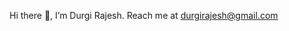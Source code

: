 Hi there 👋, I’m Durgi Rajesh.
Reach me at durgirajesh@gmail.com

<!---
durgirajesh/durgirajesh is a ✨ special ✨ repository because its `README.md` (this file) appears on your GitHub profile.
You can click the Preview link to take a look at your changes.
--->
